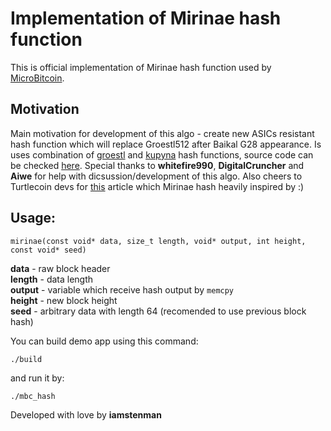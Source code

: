 # Implementation of Mirinae hash function

This is official implementation of Mirinae hash function used by [MicroBitcoin](https://github.com/MicroBitcoinOrg/MicroBitcoin).

## Motivation
Main motivation for development of this algo - create new ASICs resistant hash function which will replace Groestl512 after Baikal G28 appearance. Is uses combination of [groestl](http://www.groestl.info/) and [kupyna](https://github.com/sjinks/kupyna-c/) hash functions, source code can be checked [here](https://github.com/MicroBitcoinOrg/Mirinae/blob/master/mirinae.c#L10-L44).
Special thanks to **whitefire990**, **DigitalCruncher** and **Aiwe** for help with dicsussion/development of this algo.
Also cheers to Turtlecoin devs for [this](https://medium.com/@turtlecoin/introducing-cryptonight-soft-shell-2c2d4c497efd) article which Mirinae hash heavily inspired by :)

## Usage:
```
mirinae(const void* data, size_t length, void* output, int height, const void* seed)
```

**data** - raw block header  
**length** - data length  
**output** - variable which receive hash output by `memcpy`  
**height** - new block height  
**seed** - arbitrary data with length 64 (recomended to use previous block hash)  

You can build demo app using this command:  
```
./build
```

and run it by:  
```
./mbc_hash
```

Developed with love by **iamstenman**
